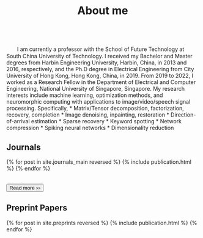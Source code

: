 ﻿---
permalink: /
title: "About me"
excerpt: "About me"
author_profile: true
redirect_from: 
  - /about/
  - /about.html
---

<br />
　　I am currently a professor with the School of Future Technology at South China University of Technology. I received my Bachelor and Master degrees from Harbin Engineering University, Harbin, China, in 2013 and 2016, respectively, and the Ph.D degree in Electrical Engineering from City University of Hong Kong, Hong Kong, China, in 2019. From 2019 to 2022, I worked as a Research Fellow in the Department of Electrical and Computer Engineering, National University of Singapore, Singapore. My research interests include machine learning, optimization methods, and neuromorphic computing with applications to image/video/speech signal processing. Specifically,    
* Matrix/Tensor decomposition, factorization, recovery, completion     
* Image denoising, inpainting, restoration   
* Direction-of-arrival estimation      
* Sparse recovery   
* Keyword spotting    
* Network compression     
* Spiking neural networks      
* Dimensionality reduction


Journals
----------
<div>
  <table>
  {% for post in site.journals_main reversed %}
    <tr>{% include publication.html %}</tr>
  {% endfor %}
  </table>
   <a href="/journals/">
    <button class="btn btn--readmore">Read more <font size="1">>></font></button>
  </a>
</div>

<!-- <div margin-bottom:100px>
  <a href="/journals/">
    <button class="btn btn--readmore">Read more <font size="1">>></font></button>
  </a>
</div>  -->


Preprint Papers
----------
<div>
  <table>
  {% for post in site.preprints reversed %}
    <tr>{% include publication.html %}</tr>
  {% endfor %}
  </table>
</div>

